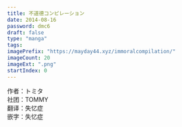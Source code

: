 ```yaml
---
title: 不道德コンピレーション
date: 2014-08-16
password: dmc6
draft: false
type: "manga"
tags:
imagePrefix: "https://mayday44.xyz/immoralcompilation/"  
imageCount: 20
imageExt: ".png" 
startIndex: 0
---
```

作者：トミタ  
社团：TOMMY  
翻译：失忆症   
嵌字：失忆症  
